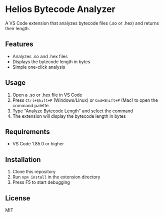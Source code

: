# Helios Bytecode Analyzer

A VS Code extension that analyzes bytecode files (.so or .hex) and returns their length.

## Features

- Analyzes .so and .hex files
- Displays the bytecode length in bytes
- Simple one-click analysis

## Usage

1. Open a .so or .hex file in VS Code
2. Press `Ctrl+Shift+P` (Windows/Linux) or `Cmd+Shift+P` (Mac) to open the command palette
3. Type "Analyze Bytecode Length" and select the command
4. The extension will display the bytecode length in bytes

## Requirements

- VS Code 1.85.0 or higher

## Installation

1. Clone this repository
2. Run `npm install` in the extension directory
3. Press F5 to start debugging

## License

MIT 